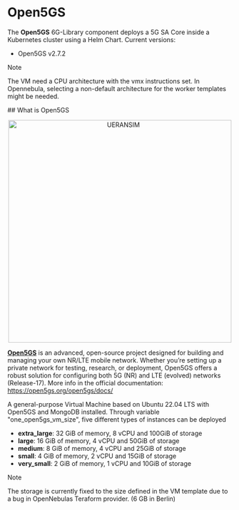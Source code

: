 # Open5GS

The **Open5GS** 6G-Library component deploys a 5G SA Core inside a Kubernetes cluster using a Helm Chart.
Current versions:
- Open5GS v2.7.2


> [!NOTE]  
> The VM need a CPU architecture with the vmx instructions set.
> In Opennebula, selecting a non-default architecture for the worker templates might be needed.



## What is Open5GS

<p align="center">
  <a href="https://open5gs.org/open5gs/docs/">
    <img src="https://open5gs.org/assets/img/open5gs-logo.png" width="500" title="UERANSIM">
  </a>
</p>

[**Open5GS**](https://github.com/open5gs/open5gs) is an advanced, open-source project designed for building and managing your own NR/LTE mobile network. Whether you’re setting up a private network for testing, research, or deployment, Open5GS offers a robust solution for configuring both 5G (NR) and LTE (evolved) networks (Release-17).
More info in the official documentation: https://open5gs.org/open5gs/docs/

A general-purpose Virtual Machine based on Ubuntu 22.04 LTS with Open5GS and MongoDB installed. 
Through variable "one_open5gs_vm_size", five different types of instances can be deployed
- **extra_large**: 32 GiB of memory, 8 vCPU and 100GiB of storage
- **large**: 16 GiB of memory, 4 vCPU and 50GiB of storage
- **medium**: 8 GiB of memory, 4 vCPU and 25GiB of storage
- **small**: 4 GiB of memory, 2 vCPU and 15GiB of storage
- **very_small**: 2 GiB of memory, 1 vCPU and 10GiB of storage

> [!NOTE] 
> The storage is currently fixed to the size defined in the VM template due to a bug in OpenNebulas Teraform provider. (6 GB in Berlin)